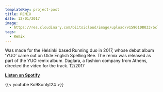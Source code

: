 ```yaml
---
templateKey: project-post
title: REMIX
date: 12/01/2017
image:
  - https://res.cloudinary.com/biitsicloud/image/upload/v1596108033/bcloud/16.jpg
tags:
  - Remix
---
```





Was made for the Helsinki based Running duo in 2017, whose debut album ‘YUO’ came out on Olde English Spelling Bee. The remix was released as part of the YUO remix album. Daglara, a fashion company from Athens, directed the video for the track. 12/2017

**[Listen on Spotify](https://open.spotify.com/album/43rHTC2R9NbJcrb33Kk43B)**

{{< youtube Ko98onIyt24 >}}